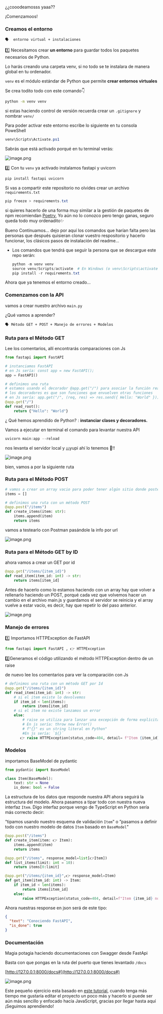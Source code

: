 ¿¿cooodeamosss yaaa??

¡Comenzamoos!

### Creamos el entorno

<aside>
    
    🗣  entorno virtual + instalaciones

</aside>

1️⃣ Necesitamos crear **un entorno** para guardar todos los paquetes necesarios de Python.

Lo harás creando una carpeta venv, si no todo se te instalara de manera global en tu ordenador.

`venv` es el módulo estándar de Python que permite **crear entornos virtuales**

Se crea todito todo con este comando👇

```bash
python -m venv venv
```

si estas haciendo control de versión recuerda crear un `.gitignore` y nombrar `venv/`

Para poder activar este entorno escribe lo siguiente en tu consola PoweShell

```powershell
venv\Scripts\Activate.ps1
```

Sabrás que está activado porqué en tu terminal verás:

![image.png](./files/image.png)

2️⃣ Con tu `venv` ya activado instalamos fastapi y uvicorn

```powershell
pip install fastapi uvicorn
```

Si vas a compartir este repositorio no olvides crear un archivo `requirements.txt`

```powershell
pip freeze > requirements.txt
```

si quieres hacerlo de una forma muy similar a la gestión de paquetes de npm recomiendan [Poetry](https://python-poetry.org/), Yo aún no lo conozco pero tengo ganas, seguro queda todo muy ordenadito✨

Bueno Continuamos… dejo por aquí los comandos que harían falta pero las personas que después quisieran clonar vuestro respositorio y hacerlo funcionar, los clásicos pasos de instalación del readme...

- Los comandos que tendrá que seguir la persona que se descargue este repo serán:
    
    ```powershell
    python -m venv venv
    source venv/Scripts/activate  # En Windows (o venv\Scripts\activate en CMD)
    pip install -r requirements.txt
    ```
    

Ahora que ya tenemos el entorno creado…

### Comenzamos con la API

vamos a crear nuestro archivo `main.py`

¿Qué vamos a aprender?

<aside>

    🗣 Método GET + POST + Manejo de errores + Modelos
</aside>

### Ruta para el Método GET

Lee los comentarios, allí encontrarás comparaciones con Js

```python
from fastapi import FastAPI

# instanciamos FastAPI
# en Js sería: const app = new FastAPI();
app = FastAPI()

# definimos una ruta
# estamos usando el decorador @app.get("/") para asociar la función read_root() con la ruta /.
# los decoradores es que son funciones que envuelven otras funciones
# en Js sería: app.get("/", (req, res) => res.send({ Hello: "World" }));
@app.get("/")
def read_root():
    return {"Hello": "World"}
```

¿ Qué hemos aprendido de Python? : **instanciar clases y decoradores.**

Vamos a ejecutar en terminal el comando para levantar nuestra API

```powershell
uvicorn main:app --reload
```

nos levanta el servidor local y ¡¡¡yupi ahí lo tenemos 🥳!!

![image.png](./files//image-1.png)

bien, vamos a por la siguiente ruta

### Ruta para el Método POST

```python
# vamos a crear un array vacio para poder tener algún sitio donde postear algo ya que aún no tenemos la base de datos
items = [] 

# definimos una ruta con un método POST
@app.post("/items")
def create_items(item: str):
    items.append(item)
    return items
```

vamos a testearlo con Postman pasándole la info por url

![image.png](./files/image-2.png)

### Ruta para el Método GET by ID

ahora vamos a crear un GET por id

```python
@app.get("/items/{item_id}")
def read_item(item_id: int) -> str:
    return items[item_id]
```

Antes de hacerlo como lo estamos haciendo con un array hay que volver a rellenarlo haciendo un POST, porqué cada vez que volvemos hacer un cambio en el archivo main.js y guardamos el servidor se reinicia y el array vuelve a estar vacío, es decir, hay que repetir lo del paso anterior.

![image.png](./files/image-3.png)

### **Manejo de errores**

1️⃣ Importamos HTTPException de FastAPI

```python
from fastapi import FastAPI , 👉 HTTPException

```

2️⃣Generamos el código utilizando el método HTTPException dentro de un raise

de nuevo lee los comentarios para ver la comparación con Js

```python
# definimos una ruta con un método GET por Id
@app.get("/items/{item_id}")
def read_item(item_id: int) -> str:
    # si el item existe lo devolvemos
    if item_id < len(items):
        return items[item_id]
    # si el item no existe lanzamos un error
    else:
        # raise se utiliza para lanzar una excepción de forma explícita en Python.
        # En js sería: throw new Error()
        # f"{}" es un string literal en Python" 
        #En js sería: `${}`
       👉 raise HTTPException(status_code=404, detail= f"Item {item_id} not found")
```

### Modelos

 importamos BaseModel de pydantic

```python
from pydantic import BaseModel

```

```python
class Item(BaseModel):
    text: str = None
    is_done: bool = False
```

La estructura de los datos que responde nuestra API ahora seguirá la estructura del modelo. Ahora pasamos a tipar todo con nuestra nueva interfaz `Item`. Digo interfaz porque vengo de TypeScript en  Python sería más correcto decir:

“tipamos  usando nuestro esquema de validación `Item`" o ”pasamos a definir todo con nuestro modelo de datos `Item` basado en `BaseModel`"

```python
@app.post("/items")
def create_item(item: 👉 Item):
    items.append(item)
    return items

@app.get("/items", response_model=list[👉Item])
def list_items(limit: int = 10):
    return items[0:limit]

@app.get("/items/{item_id}",👉 response_model=Item)
def get_item(item_id: int) -> Item:
    if item_id < len(items):
        return items[item_id]
    else:
        raise HTTPException(status_code=404, detail=f"Item {item_id} not found")
```

 Ahora nuestras response en json será de este tipo:

```json
{
  "text": "Conociendo FastAPI",
  "is_done": true
}
```

### **Documentación**

Magia potagia haciendo documentaciones con Swagger desde FastApi

Basta con que pongas en la ruta del puerto que tienes levantado `/docs`

[http://127.0.0.1:8000/docs#](http://127.0.0.1:8000/docs#) 

![image.png](./files/image-4.png)

Este pequeño ejercicio esta basado en [este tutorial](https://www.youtube.com/watch?v=iWS9ogMPOI0), cuando tenga más tiempo me gustaría editar el proyecto un poco más y hacerlo si puede ser aún más sencillo y enfocado hacía JavaScript, gracias por llegar hasta aquí ¡Seguimos aprendiendo!